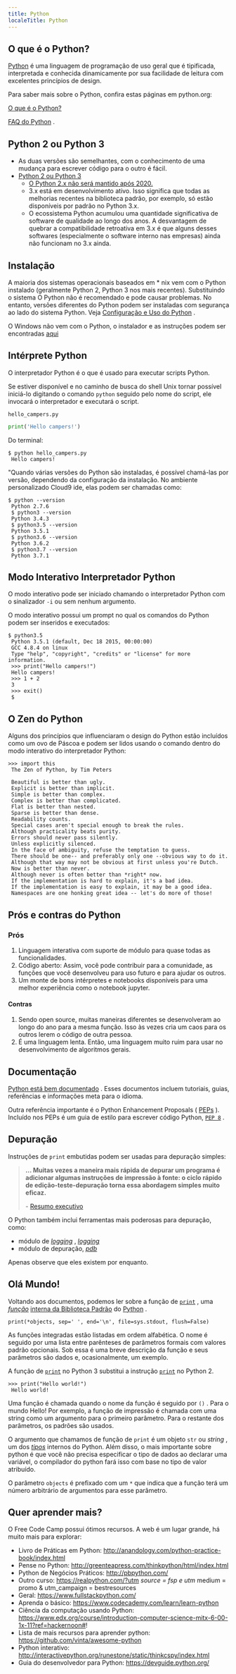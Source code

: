 ```yaml
---
title: Python
localeTitle: Python
---
```

## O que é o Python?

[Python](https://www.python.org) é uma linguagem de programação de uso geral que é tipificada, interpretada e conhecida dinamicamente por sua facilidade de leitura com excelentes princípios de design.

Para saber mais sobre o Python, confira estas páginas em python.org:

[O que é o Python?](https://www.python.org/doc/essays/blurb/)

[FAQ do Python](https://docs.python.org/3/faq/general.html) .

## Python 2 ou Python 3

*   As duas versões são semelhantes, com o conhecimento de uma mudança para escrever código para o outro é fácil.
*   [Python 2 ou Python 3](https://wiki.python.org/moin/Python2orPython3)
    *   [O Python 2.x não será mantido após 2020.](https://www.python.org/dev/peps/pep-0373/)
    *   3.x está em desenvolvimento ativo. Isso significa que todas as melhorias recentes na biblioteca padrão, por exemplo, só estão disponíveis por padrão no Python 3.x.
    *   O ecossistema Python acumulou uma quantidade significativa de software de qualidade ao longo dos anos. A desvantagem de quebrar a compatibilidade retroativa em 3.x é que alguns desses softwares (especialmente o software interno nas empresas) ainda não funcionam no 3.x ainda.

## Instalação

A maioria dos sistemas operacionais baseados em \* nix vem com o Python instalado (geralmente Python 2, Python 3 nos mais recentes). Substituindo o sistema O Python não é recomendado e pode causar problemas. No entanto, versões diferentes do Python podem ser instaladas com segurança ao lado do sistema Python. Veja [Configuração e Uso do Python](https://docs.python.org/3/using/index.html) .

O Windows não vem com o Python, o instalador e as instruções podem ser encontradas [aqui](https://docs.python.org/3/using/windows.html)

## Intérprete Python

O interpretador Python é o que é usado para executar scripts Python.

Se estiver disponível e no caminho de busca do shell Unix tornar possível iniciá-lo digitando o comando `python` seguido pelo nome do script, ele invocará o interpretador e executará o script.

`hello_campers.py`

```python
print('Hello campers!') 
```

Do terminal:
```
$ python hello_campers.py 
 Hello campers! 
```

"Quando várias versões do Python são instaladas, é possível chamá-las por versão, dependendo da configuração da instalação. No ambiente personalizado Cloud9 ide, elas podem ser chamadas como:
```
$ python --version 
 Python 2.7.6 
 $ python3 --version 
 Python 3.4.3 
 $ python3.5 --version 
 Python 3.5.1 
 $ python3.6 --version 
 Python 3.6.2 
 $ python3.7 --version 
 Python 3.7.1 
```

## Modo Interativo Interpretador Python

O modo interativo pode ser iniciado chamando o interpretador Python com o sinalizador `-i` ou sem nenhum argumento.

O modo interativo possui um prompt no qual os comandos do Python podem ser inseridos e executados:
```
$ python3.5 
 Python 3.5.1 (default, Dec 18 2015, 00:00:00) 
 GCC 4.8.4 on linux 
 Type "help", "copyright", "credits" or "license" for more information. 
 >>> print("Hello campers!") 
 Hello campers! 
 >>> 1 + 2 
 3 
 >>> exit() 
 $ 
```

## O Zen do Python

Alguns dos princípios que influenciaram o design do Python estão incluídos como um ovo de Páscoa e podem ser lidos usando o comando dentro do modo interativo do interpretador Python:
```
>>> import this 
 The Zen of Python, by Tim Peters 
 
 Beautiful is better than ugly. 
 Explicit is better than implicit. 
 Simple is better than complex. 
 Complex is better than complicated. 
 Flat is better than nested. 
 Sparse is better than dense. 
 Readability counts. 
 Special cases aren't special enough to break the rules. 
 Although practicality beats purity. 
 Errors should never pass silently. 
 Unless explicitly silenced. 
 In the face of ambiguity, refuse the temptation to guess. 
 There should be one-- and preferably only one --obvious way to do it. 
 Although that way may not be obvious at first unless you're Dutch. 
 Now is better than never. 
 Although never is often better than *right* now. 
 If the implementation is hard to explain, it's a bad idea. 
 If the implementation is easy to explain, it may be a good idea. 
 Namespaces are one honking great idea -- let's do more of those! 
```

## Prós e contras do Python

### Prós

1.  Linguagem interativa com suporte de módulo para quase todas as funcionalidades.
2.  Código aberto: Assim, você pode contribuir para a comunidade, as funções que você desenvolveu para uso futuro e para ajudar os outros.
3.  Um monte de bons intérpretes e notebooks disponíveis para uma melhor experiência como o notebook jupyter.

#### Contras

1.  Sendo open source, muitas maneiras diferentes se desenvolveram ao longo do ano para a mesma função. Isso às vezes cria um caos para os outros lerem o código de outra pessoa.
2.  É uma linguagem lenta. Então, uma linguagem muito ruim para usar no desenvolvimento de algoritmos gerais.

## Documentação

[Python está bem documentado](https://docs.python.org/3/) . Esses documentos incluem tutoriais, guias, referências e informações meta para o idioma.

Outra referência importante é o Python Enhancement Proposals ( [PEPs](https://www.python.org/dev/peps/) ). Incluído nos PEPs é um guia de estilo para escrever código Python, [`PEP 8`](https://www.python.org/dev/peps/pep-0008/) .

## Depuração

Instruções de `print` embutidas podem ser usadas para depuração simples:

> **… Muitas vezes a maneira mais rápida de depurar um programa é adicionar algumas instruções de impressão à fonte: o ciclo rápido de edição-teste-depuração torna essa abordagem simples muito eficaz.**
> 
> \- [Resumo executivo](https://www.python.org/doc/essays/blurb/)

O Python também inclui ferramentas mais poderosas para depuração, como:

*   módulo de [_logging_](https://docs.python.org/3/library/logging.html) , [_logging_](https://docs.python.org/3/library/logging.html)
*   módulo de depuração, [_pdb_](https://docs.python.org/3/library/pdb.html)

Apenas observe que eles existem por enquanto.

## Olá Mundo!

Voltando aos documentos, podemos ler sobre a função de [`print`](https://docs.python.org/3/library/functions.html#print) , uma [_função_](https://docs.python.org/3/library/functions.html) [interna da Biblioteca Padrão](https://docs.python.org/3/library/index.html) do [Python](https://docs.python.org/3/library/index.html) .
```
print(*objects, sep=' ', end='\n', file=sys.stdout, flush=False) 
```

As funções integradas estão listadas em ordem alfabética. O nome é seguido por uma lista entre parênteses de parâmetros formais com valores padrão opcionais. Sob essa é uma breve descrição da função e seus parâmetros são dados e, ocasionalmente, um exemplo.

A função de [`print`](https://docs.python.org/3/library/functions.html#print) no Python 3 substitui a instrução [`print`](https://docs.python.org/2/reference/simple_stmts.html#print) no Python 2.
```
>>> print("Hello world!") 
 Hello world! 
```

Uma função é chamada quando o nome da função é seguido por `()` . Para o mundo Hello! Por exemplo, a função de impressão é chamada com uma string como um argumento para o primeiro parâmetro. Para o restante dos parâmetros, os padrões são usados.

O argumento que chamamos de função de `print` é um objeto `str` ou _string_ , um dos [_tipos_](https://docs.python.org/3/library/stdtypes.html#text-sequence-type-str) internos do Python. Além disso, o mais importante sobre python é que você não precisa especificar o tipo de dados ao declarar uma variável, o compilador do python fará isso com base no tipo de valor atribuído.

O parâmetro `objects` é prefixado com um `*` que indica que a função terá um número arbitrário de argumentos para esse parâmetro.

## Quer aprender mais?

O Free Code Camp possui ótimos recursos. A web é um lugar grande, há muito mais para explorar:

*   Livro de Práticas em Python: http://anandology.com/python-practice-book/index.html
*   Pense no Python: http://greenteapress.com/thinkpython/html/index.html
*   Python de Negócios Práticos: http://pbpython.com/
*   Outro curso: https://realpython.com/?utm _source = fsp e utm_ medium = promo & utm\_campaign = bestresources
*   Geral: https://www.fullstackpython.com/
*   Aprenda o básico: https://www.codecademy.com/learn/learn-python
*   Ciência da computação usando Python: https://www.edx.org/course/introduction-computer-science-mitx-6-00-1x-11?ref=hackernoon#!
*   Lista de mais recursos para aprender python: https://github.com/vinta/awesome-python
*   Python interativo: http://interactivepython.org/runestone/static/thinkcspy/index.html
*   Guia do desenvolvedor para Python: https://devguide.python.org/